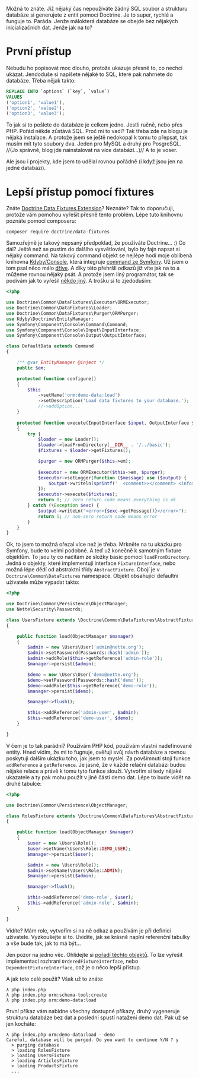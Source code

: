 Možná to znáte. Již nějaký čas nepoužíváte žádný SQL soubor a strukturu databáze si generujete z entit pomocí Doctrine. Je to super, rychlé a funguje to. Paráda. Jenže málokterá databáze se obejde bez nějakých inicializačních dat. Jenže jak na to?

# První přístup

Nebudu ho popisovat moc dlouho, protože ukazuje přesně to, co nechci ukázat. Jendoduše si napíšete nějaké to SQL, které pak nahrnete do databáze. Třeba nějak takto:

```sql
REPLACE INTO `options` (`key`, `value`)
VALUES
('option1', 'value1'),
('option2', 'value2'),
('option3', 'value3');
```

To jak si to pošlete do databáze je celkem jedno. Jestli ručně, nebo přes PHP. Pořád někde zůstává SQL. Proč mi to vadí? Tak třeba zde na blogu je nějaká instalace. A protože jsem se ještě nedokopal k tomu to přepsat, tak musím mít tyto soubory dva. Jeden pro MySQL a druhý pro PosgreSQL. //(Jo správně, blog jde nainstalovat na více databází...)// A to je voser.

Ale jsou i projekty, kde jsem to udělal rovnou pořádně (i když jsou jen na jedné databázi).

# Lepší přístup pomocí fixtures

Znáte [Doctrine Data Fixtures Extension](https://github.com/doctrine/data-fixtures)? Neznáte? Tak to doporučuji, protože vám pomohou vyřešit přesně tento problém. Lépe tuto knihovnu poznáte pomocí composeru:

```
composer require doctrine/data-fixtures
```

Samozřejmě je takový nepsaný předpoklad, že používáte Doctrine... :) Co dál? Ještě než se pustím do dalšího vysvětlování, bylo by fajn napsat si nějaký command. Na takový command objekt se nejlépe hodí moje oblíbená knihovna [Kdyby/Console](https://github.com/Kdyby/Console), která integruje [command ze Symfony](http://symfony.com/doc/current/components/console/introduction.html). Už jsem o tom psal něco málo [dříve](kdyby-console). A díky této přehršli odkazů již víte jak na to a můžeme rovnou nějaký psát. A protože jsem líný programátor, tak se podívám jak to vyřešil [někdo jiný](https://github.com/doctrine/DoctrineFixturesBundle/blob/master/Command/LoadDataFixturesDoctrineCommand.php). A trošku si to zjedoduším:

```php
<?php

use Doctrine\Common\DataFixtures\Executor\ORMExecutor;
use Doctrine\Common\DataFixtures\Loader;
use Doctrine\Common\DataFixtures\Purger\ORMPurger;
use Kdyby\Doctrine\EntityManager;
use Symfony\Component\Console\Command\Command;
use Symfony\Component\Console\Input\InputInterface;
use Symfony\Component\Console\Output\OutputInterface;

class DefaultData extends Command
{

	/** @var EntityManager @inject */
	public $em;

	protected function configure()
	{
		$this
			->setName('orm:demo-data:load')
			->setDescription('Load data fixtures to your database.');
            //->addOption...
    }
    
    protected function execute(InputInterface $input, OutputInterface $output)
	{
		try {
        	$loader = new Loader();
			$loader->loadFromDirectory(__DIR__ . '/../basic');
            $fixtures = $loader->getFixtures();

			$purger = new ORMPurger($this->em);
            
            $executor = new ORMExecutor($this->em, $purger);
			$executor->setLogger(function ($message) use ($output) {
				$output->writeln(sprintf('  <comment>></comment> <info>%s</info>', $message));
			});
			$executor->execute($fixtures);
			return 0; // zero return code means everything is ok
        } catch (\Exception $exc) {
			$output->writeLn("<error>{$exc->getMessage()}</error>");
			return 1; // non-zero return code means error
		}
	}
}
```

Ok, to jsem to možná ořezal více než je třeba. Mrkněte na tu ukázku pro Symfony, bude to velmi podobné. A teď už konečně k samotným fixture objektům. To jsou ty co načítám ze složky basic pomocí `loadFromDirectory`. Jedná o objekty, které implementují interface `FixtureInterface`, nebo možná lépe dědí od abstraktní třídy `AbstractFixture`. Obojí je v `Doctrine\Common\DataFixtures` namespace. Objekt obsahující defaultní uživatele může vypadat takto:

```php
<?php

use Doctrine\Common\Persistence\ObjectManager;
use Nette\Security\Passwords;

class UsersFixture extends \Doctrine\Common\DataFixtures\AbstractFixture
{

	public function load(ObjectManager $manager)
	{
		$admin = new \Users\User('admin@nette.org');
		$admin->setPassword(Passwords::hash('admin'));
		$admin->addRole($this->getReference('admin-role'));
		$manager->persist($admin);

		$demo = new \Users\User('demo@nette.org');
		$demo->setPassword(Passwords::hash('demo'));
		$demo->addRole($this->getReference('demo-role'));
		$manager->persist($demo);

		$manager->flush();

		$this->addReference('admin-user', $admin);
		$this->addReference('demo-user', $demo);
	}

}
```

V čem je to tak parádní? Používám PHP kód, používám vlastní nadefinované entity. Hned vidím, že mi to fugnuje, ověřuji svůj návrh databáze a rovnou poskytuji dalším ukázku toho, jak jsem to myslel. Za povšimnutí stojí funkce `addReference` a `getReference`. Je jasné, že v každé relační databázi budou nějaké relace a právě k tomu tyto funkce slouží. Vytvořím si tedy nějaké ukazatele a ty pak mohu použít v jiné části demo dat. Lépe to  bude vidět na druhé tabulce:

```php
<?php

use Doctrine\Common\Persistence\ObjectManager;

class RolesFixture extends \Doctrine\Common\DataFixtures\AbstractFixture
{

	public function load(ObjectManager $manager)
	{
		$user = new \Users\Role();
		$user->setName(\Users\Role::DEMO_USER);
		$manager->persist($user);

		$admin = new \Users\Role();
		$admin->setName(\Users\Role::ADMIN);
		$manager->persist($admin);

		$manager->flush();

		$this->addReference('demo-role', $user);
		$this->addReference('admin-role', $admin);
	}

}
```

Vidíte? Mám role, vytvořím si na ně odkaz a používám je při definici uživatele. Vyzkoušejte si to. Uvidíte, jak se krásně naplní referenční tabulky a vše bude tak, jak to má být...

Jen pozor na jedno věc. Ohlídejte si [pořadí těchto objektů](https://github.com/doctrine/data-fixtures#fixture-ordering). To lze vyřešit implementací rozhraní `OrderedFixtureInterface`, nebo `DependentFixtureInterface`, což je o něco lepší přístup.

A jak toto celé použít? Však už to znáte:

```
λ php index.php
λ php index.php orm:schema-tool:create
λ php index.php orm:demo-data:load
```

První příkaz vám nabídne všechny dostupné příkazy, druhý vygeneruje strukturu databáze bez dat a poslední spustí natažení demo dat. Pak už se jen kocháte:

```
λ php index.php orm:demo-data:load --demo
Careful, database will be purged. Do you want to continue Y/N ? y
  > purging database
  > loading RolesFixture
  > loading UsersFixture
  > loading ArticlesFixture
  > loading ProductsFixture
  ...
```